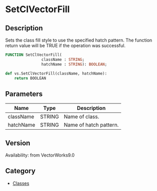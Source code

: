 # SetClVectorFill

## Description
Sets the class fill style to use the specified hatch pattern. The function return value will be TRUE if the operation was successful.

```pascal
FUNCTION SetClVectorFill(
				className : STRING;
				hatchName : STRING): BOOLEAN;
```

```python
def vs.SetClVectorFill(className, hatchName):
    return BOOLEAN
```

## Parameters
|Name|Type|Description|
|---|---|---|
|className|STRING|Name of class.|
|hatchName|STRING|Name of hatch pattern.|

## Version
Availability: from VectorWorks9.0

## Category
* [Classes](../Categories/Classes.md)
